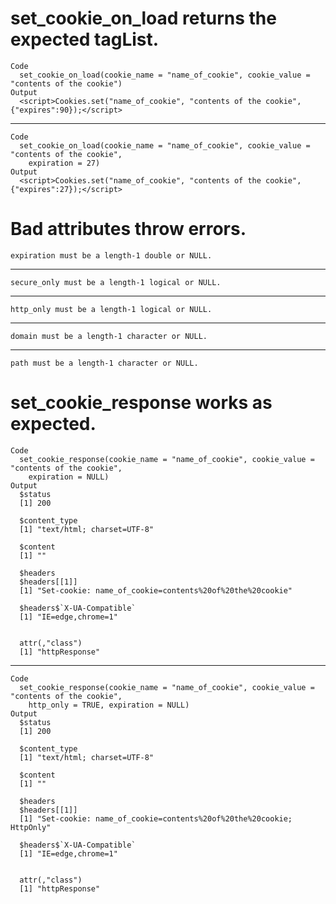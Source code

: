 # set_cookie_on_load returns the expected tagList.

    Code
      set_cookie_on_load(cookie_name = "name_of_cookie", cookie_value = "contents of the cookie")
    Output
      <script>Cookies.set("name_of_cookie", "contents of the cookie", {"expires":90});</script>

---

    Code
      set_cookie_on_load(cookie_name = "name_of_cookie", cookie_value = "contents of the cookie",
        expiration = 27)
    Output
      <script>Cookies.set("name_of_cookie", "contents of the cookie", {"expires":27});</script>

# Bad attributes throw errors.

    expiration must be a length-1 double or NULL.

---

    secure_only must be a length-1 logical or NULL.

---

    http_only must be a length-1 logical or NULL.

---

    domain must be a length-1 character or NULL.

---

    path must be a length-1 character or NULL.

# set_cookie_response works as expected.

    Code
      set_cookie_response(cookie_name = "name_of_cookie", cookie_value = "contents of the cookie",
        expiration = NULL)
    Output
      $status
      [1] 200
      
      $content_type
      [1] "text/html; charset=UTF-8"
      
      $content
      [1] ""
      
      $headers
      $headers[[1]]
      [1] "Set-cookie: name_of_cookie=contents%20of%20the%20cookie"
      
      $headers$`X-UA-Compatible`
      [1] "IE=edge,chrome=1"
      
      
      attr(,"class")
      [1] "httpResponse"

---

    Code
      set_cookie_response(cookie_name = "name_of_cookie", cookie_value = "contents of the cookie",
        http_only = TRUE, expiration = NULL)
    Output
      $status
      [1] 200
      
      $content_type
      [1] "text/html; charset=UTF-8"
      
      $content
      [1] ""
      
      $headers
      $headers[[1]]
      [1] "Set-cookie: name_of_cookie=contents%20of%20the%20cookie; HttpOnly"
      
      $headers$`X-UA-Compatible`
      [1] "IE=edge,chrome=1"
      
      
      attr(,"class")
      [1] "httpResponse"

